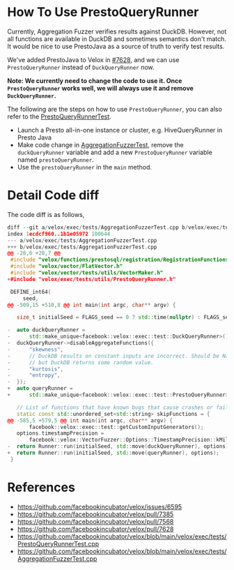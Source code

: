 # How To Use PrestoQueryRunner

Currently, Aggregation Fuzzer verifies results against DuckDB. However, not all
functions are available in DuckDB and sometimes semantics don't match. It would
be nice to use PrestoJava as a source of truth to verify test results.

We've added PrestoJava to Velox in [#7628](https://github.com/facebookincubator/velox/pull/7628),
and we can use `PrestoQueryRunner` instead of `DuckQueryRunner` now.

**Note: We currently need to change the code to use it. Once `PrestoQueryRunner`
works well, we will always use it and remove `DuckQueryRunner`.**

The following are the steps on how to use `PrestoQueryRunner`, you can also refer to
the [PrestoQueryRunnerTest](https://github.com/facebookincubator/velox/blob/main/velox/exec/tests/PrestoQueryRunnerTest.cpp).

- Launch a Presto all-in-one instance or cluster, e.g. HiveQueryRunner in Presto Java
- Make code change in [AggregationFuzzerTest](https://github.com/facebookincubator/velox/blob/main/velox/exec/tests/AggregationFuzzerTest.cpp),
remove the `duckQueryRunner` variable and add a new `PrestoQueryRunner` variable named `prestoQueryRunner`.
- Use the `prestoQueryRunner` in the `main` method.

# Detail Code diff

The code diff is as follows,

```C++
diff --git a/velox/exec/tests/AggregationFuzzerTest.cpp b/velox/exec/tests/AggregationFuzzerTest.cpp
index 1ecdcf960..1b1e05972 100644
--- a/velox/exec/tests/AggregationFuzzerTest.cpp
+++ b/velox/exec/tests/AggregationFuzzerTest.cpp
@@ -28,6 +28,7 @@
 #include "velox/functions/prestosql/registration/RegistrationFunctions.h"
 #include "velox/vector/FlatVector.h"
 #include "velox/vector/tests/utils/VectorMaker.h"
+#include "velox/exec/tests/utils/PrestoQueryRunner.h"

 DEFINE_int64(
     seed,
@@ -509,15 +510,8 @@ int main(int argc, char** argv) {

   size_t initialSeed = FLAGS_seed == 0 ? std::time(nullptr) : FLAGS_seed;

-  auto duckQueryRunner =
-      std::make_unique<facebook::velox::exec::test::DuckQueryRunner>();
-  duckQueryRunner->disableAggregateFunctions({
-      "skewness",
-      // DuckDB results on constant inputs are incorrect. Should be NaN,
-      // but DuckDB returns some random value.
-      "kurtosis",
-      "entropy",
-  });
+  auto queryRunner =
+      std::make_unique<facebook::velox::exec::test::PrestoQueryRunner>("http://127.0.0.1:8080", "hive");

   // List of functions that have known bugs that cause crashes or failures.
   static const std::unordered_set<std::string> skipFunctions = {
@@ -585,5 +579,5 @@ int main(int argc, char** argv) {
       facebook::velox::exec::test::getCustomInputGenerators();
   options.timestampPrecision =
       facebook::velox::VectorFuzzer::Options::TimestampPrecision::kMilliSeconds;
-  return Runner::run(initialSeed, std::move(duckQueryRunner), options);
+  return Runner::run(initialSeed, std::move(queryRunner), options);
 }
```

# References
- https://github.com/facebookincubator/velox/issues/6595
- https://github.com/facebookincubator/velox/pull/7385
- https://github.com/facebookincubator/velox/pull/7568
- https://github.com/facebookincubator/velox/pull/7628
- https://github.com/facebookincubator/velox/blob/main/velox/exec/tests/PrestoQueryRunnerTest.cpp
- https://github.com/facebookincubator/velox/blob/main/velox/exec/tests/AggregationFuzzerTest.cpp

